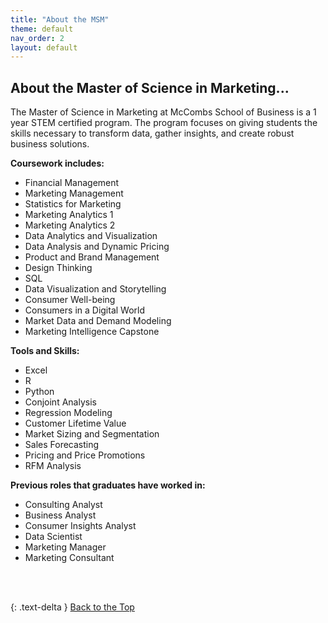 ```yaml
---
title: "About the MSM"
theme: default
nav_order: 2
layout: default
---
```



## About the Master of Science in Marketing...



The Master of Science in Marketing at McCombs School of Business is a 1 year STEM certified program. The program focuses on giving students the skills necessary to transform data, gather insights, and create robust business solutions. 

**Coursework includes:**

- Financial Management
- Marketing Management
- Statistics for Marketing
- Marketing Analytics 1
- Marketing Analytics 2
- Data Analytics and Visualization
- Data Analysis and Dynamic Pricing
- Product and Brand Management
- Design Thinking
- SQL
- Data Visualization and Storytelling
- Consumer Well-being
- Consumers in a Digital World
- Market Data and Demand Modeling
- Marketing Intelligence Capstone


**Tools and Skills:**
- Excel
- R
- Python
- Conjoint Analysis
- Regression Modeling
- Customer Lifetime Value
- Market Sizing and Segmentation
- Sales Forecasting
- Pricing and Price Promotions
- RFM Analysis


**Previous roles that graduates have worked in:**
- Consulting Analyst
- Business Analyst
- Consumer Insights Analyst
- Data Scientist
- Marketing Manager
- Marketing Consultant


<br>
<br>

{: .text-delta }
<a href="#top">Back to the Top</a>
